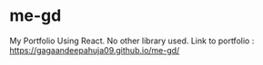 # me-gd
My Portfolio Using React. No other library used. 
Link to portfolio : https://gagaandeepahuja09.github.io/me-gd/
